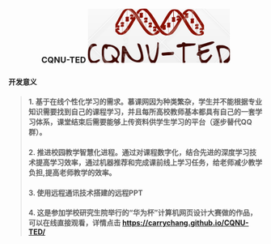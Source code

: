 ### <center> CQNU-TED      ![logo](https://github.com/CarryChang/CQNU-TED/blob/master/pic/logo.png)
### 
#### 开发意义
>#### 1. 基于在线个性化学习的需求。慕课网因为种类繁杂，学生并不能根据专业知识需要找到自己的课程学习，并且每所高校教师基本都具有自己的一套学习体系，课堂结束后需要能够上传资料供学生学习的平台（逐步替代QQ群）。
>#### 2. 推进校园教学智慧化进程。通过对课程数字化，结合先进的深度学习技术提高学习效率，通过机器推荐和完成课前线上学习任务，给老师减少教学负担,提高老师教学的效率。
>#### 3. 使用远程通讯技术搭建的远程PPT
>#### 4. 这是参加学校研究生院举行的“华为杯”计算机网页设计大赛做的作品，可以在线直接观看，详情点击 https://carrychang.github.io/CQNU-TED/
